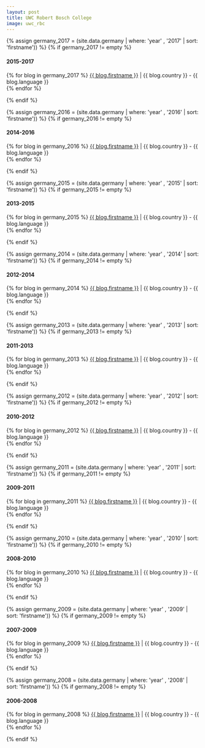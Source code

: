 ```yaml
---
layout: post
title: UWC Robert Bosch College
image: uwc_rbc
---
```


{% assign germany_2017 = (site.data.germany | where: 'year' , '2017' | sort: 'firstname')) %}
{% if germany_2017 != empty %}
<h4>2015-2017</h4>
  <p>
    {% for blog in germany_2017 %}
        <a href="http://{{ blog.link }}" target="_blank">{{ blog.firstname }}</a> | {{ blog.country }} - {{ blog.language }}<br>
    {% endfor %}
  </p>
{% endif %}

{% assign germany_2016 = (site.data.germany | where: 'year' , '2016' | sort: 'firstname')) %}
{% if germany_2016 != empty %}
<h4>2014-2016</h4>
  <p>
    {% for blog in germany_2016 %}
        <a href="http://{{ blog.link }}" target="_blank">{{ blog.firstname }}</a> | {{ blog.country }} - {{ blog.language }}<br>
    {% endfor %}
  </p>
{% endif %}

{% assign germany_2015 = (site.data.germany | where: 'year' , '2015' | sort: 'firstname')) %}
{% if germany_2015 != empty %}
<h4>2013-2015</h4>
  <p>
    {% for blog in germany_2015 %}
        <a href="http://{{ blog.link }}" target="_blank">{{ blog.firstname }}</a> | {{ blog.country }} - {{ blog.language }}<br>
    {% endfor %}
  </p>
{% endif %}

{% assign germany_2014 = (site.data.germany | where: 'year' , '2014' | sort: 'firstname')) %}
{% if germany_2014 != empty %}
<h4>2012-2014</h4>
  <p>
    {% for blog in germany_2014 %}
        <a href="http://{{ blog.link }}" target="_blank">{{ blog.firstname }}</a> | {{ blog.country }} - {{ blog.language }}<br>
    {% endfor %}
  </p>
{% endif %}

{% assign germany_2013 = (site.data.germany | where: 'year' , '2013' | sort: 'firstname')) %}
{% if germany_2013 != empty %}
<h4>2011-2013</h4>
  <p>
    {% for blog in germany_2013 %}
        <a href="http://{{ blog.link }}" target="_blank">{{ blog.firstname }}</a> | {{ blog.country }} - {{ blog.language }}<br>
    {% endfor %}
  </p>
{% endif %}

{% assign germany_2012 = (site.data.germany | where: 'year' , '2012' | sort: 'firstname')) %}
{% if germany_2012 != empty %}
<h4>2010-2012</h4>
  <p>
    {% for blog in germany_2012 %}
        <a href="http://{{ blog.link }}" target="_blank">{{ blog.firstname }}</a> | {{ blog.country }} - {{ blog.language }}<br>
    {% endfor %}
  </p>
{% endif %}

{% assign germany_2011 = (site.data.germany | where: 'year' , '2011' | sort: 'firstname')) %}
{% if germany_2011 != empty %}
<h4>2009-2011</h4>
  <p>
    {% for blog in germany_2011 %}
        <a href="http://{{ blog.link }}" target="_blank">{{ blog.firstname }}</a> | {{ blog.country }} - {{ blog.language }}<br>
    {% endfor %}
  </p>
{% endif %}

{% assign germany_2010 = (site.data.germany | where: 'year' , '2010' | sort: 'firstname')) %}
{% if germany_2010 != empty %}
<h4>2008-2010</h4>
  <p>
    {% for blog in germany_2010 %}
        <a href="http://{{ blog.link }}" target="_blank">{{ blog.firstname }}</a> | {{ blog.country }} - {{ blog.language }}<br>
    {% endfor %}
  </p>
{% endif %}

{% assign germany_2009 = (site.data.germany | where: 'year' , '2009' | sort: 'firstname')) %}
{% if germany_2009 != empty %}
<h4>2007-2009</h4>
  <p>
    {% for blog in germany_2009 %}
        <a href="http://{{ blog.link }}" target="_blank">{{ blog.firstname }}</a> | {{ blog.country }} - {{ blog.language }}<br>
    {% endfor %}
  </p>
{% endif %}

{% assign germany_2008 = (site.data.germany | where: 'year' , '2008' | sort: 'firstname')) %}
{% if germany_2008 != empty %}
<h4>2006-2008</h4>
  <p>
    {% for blog in germany_2008 %}
        <a href="http://{{ blog.link }}" target="_blank">{{ blog.firstname }}</a> | {{ blog.country }} - {{ blog.language }}<br>
    {% endfor %}
  </p>
{% endif %}